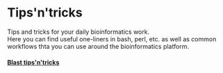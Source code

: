 # Tips'n'tricks
Tips and tricks for your daily bioinformatics work.  
Here you can find useful one-liners in bash, perl, etc. as well as common workflows thta you can use around the bioinformatics platform.  
#### [Blast tips'n'tricks](https://github.com/MARBIOS/tips_n_tricks/wiki/Blast-tips'n'tricks#blast-tipsntricks)  

